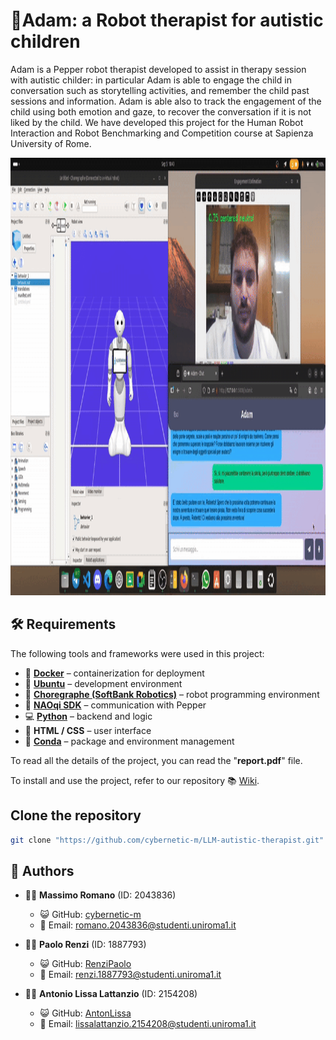 # 🤖Adam: a Robot therapist for autistic children
Adam is a Pepper robot therapist developed to assist in therapy session with autistic childer: in particular Adam is able to engage the child in conversation such as storytelling activities, and remember the child past sessions and information. Adam is able also to track the engagement of the child using both emotion and gaze, to recover the conversation if it is not liked by the child.
We have developed this project for the Human Robot Interaction and Robot Benchmarking and Competition course at Sapienza University of Rome.

<img src="gif/hri_gif.gif" alt="Description" width="700" height = "700" />

## 🛠️ Requirements

The following tools and frameworks were used in this project:

- 🐳 **[Docker](https://www.docker.com/)** – containerization for deployment  
- 🐧 **[Ubuntu](https://ubuntu.com/)** – development environment  
- 🤖 **[Choregraphe (SoftBank Robotics)](https://aldebaran.com/en/support/kb/nao6/downloads/nao6-software-downloads/)** – robot programming environment 
- 📡 **[NAOqi SDK](http://doc.aldebaran.com/2-5/index_dev_guide.html)** – communication with Pepper  
- 💻 **[Python](https://www.python.org/)** – backend and logic  
- 🎨 **HTML / CSS** – user interface  
- 🐍 **[Conda](https://docs.conda.io/en/latest/)** – package and environment management  



To read all the details of the project, you can read the "**report.pdf**" file. 

To install and use the project, refer to our repository 📚 [Wiki](https://github.com/cybernetic-m/LLM-autistic-therapist/wiki).

## Clone the repository


 ```sh 
git clone "https://github.com/cybernetic-m/LLM-autistic-therapist.git"
 ```


## 👥 Authors

- 👨‍💻 **Massimo Romano** (ID: 2043836)  
  - 😺 GitHub: [cybernetic-m](https://github.com/cybernetic-m)  
  - 📧 Email: romano.2043836@studenti.uniroma1.it  

- 👨‍💻 **Paolo Renzi** (ID: 1887793)  
  - 😺 GitHub: [RenziPaolo](https://github.com/RenziPaolo)  
  - 📧 Email: renzi.1887793@studenti.uniroma1.it  

- 👨‍💻 **Antonio Lissa Lattanzio** (ID: 2154208)  
  - 😺 GitHub: [AntonLissa](https://github.com/AntonLissa)  
  - 📧 Email: lissalattanzio.2154208@studenti.uniroma1.it  
